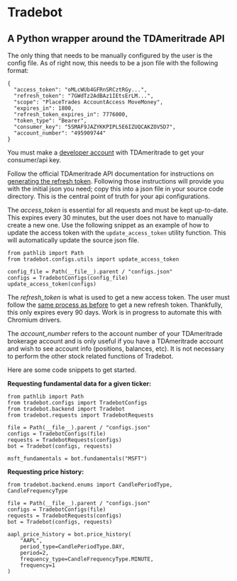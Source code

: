 # Tradebot
## A Python wrapper around the TDAmeritrade API

The only thing that needs to be manually configured by the user is the config file.
As of right now, this needs to be a json file with the following format:

```
{
  "access_token": "oMLcWUb4GFRnSRCztRGy...",
  "refresh_token": "7GWdTz2AdBAz1IEtsErLM...",
  "scope": "PlaceTrades AccountAccess MoveMoney",
  "expires_in": 1800,
  "refresh_token_expires_in": 7776000,
  "token_type": "Bearer",
  "consumer_key": "5SMAF9JAZYKKPIPL5E6IZUQCAKZOV5D7",
  "account_number": "495909744"
}
```

You must make a [developer account](https://developer.tdameritrade.com/) with TDAmeritrade to get your consumer/api key.

Follow the official TDAmeritrade API documentation for instructions on [generating the refresh token](https://developer.tdameritrade.com/content/simple-auth-local-apps).
Following those instructions will provide you with the initial json you need; copy this into a json file in your source code directory. This is the central point of truth for your api configurations.

The *access_token* is essential for all requests and must be kept up-to-date. This expires every 30 minutes, but the user does not have to manually create a new one. Use the following snippet as an example of how to update the access token with the `update_access_token` utility function. This will automatically update the source json file.

```
from pathlib import Path
from tradebot.configs.utils import update_access_token

config_file = Path(__file__).parent / "configs.json"
configs = TradebotConfigs(config_file)
update_access_token(configs)
```

The *refresh_token* is what is used to get a new access token. The user must follow the [same process as before](https://developer.tdameritrade.com/content/simple-auth-local-apps) to get a new refresh token. Thankfully, this only expires every 90 days. Work is in progress to automate this with Chromium drivers.

The *account_number* refers to the account number of your TDAmeritrade brokerage account and is only useful if you have a TDAmeritrade account and wish to see account info (positions, balances, etc). It is not necessary to perform the other stock related functions of Tradebot.

Here are some code snippets to get started.

**Requesting fundamental data for a given ticker:**
```
from pathlib import Path
from tradebot.configs import TradebotConfigs
from tradebot.backend import Tradebot
from tradebot.requests import TradebotRequests

file = Path(__file__).parent / "configs.json"
configs = TradebotConfigs(file)
requests = TradebotRequests(configs)
bot = Tradebot(configs, requests)

msft_fundamentals = bot.fundamentals("MSFT")
```

**Requesting price history:**
```
from tradebot.backend.enums import CandlePeriodType, CandleFrequencyType

file = Path(__file__).parent / "configs.json"
configs = TradebotConfigs(file)
requests = TradebotRequests(configs)
bot = Tradebot(configs, requests)

aapl_price_history = bot.price_history(
    "AAPL",
    period_type=CandlePeriodType.DAY,
    period=2,
    frequency_type=CandleFrequencyType.MINUTE,
    frequency=1
)
```